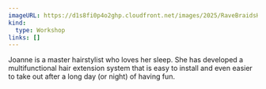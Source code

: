 ```yaml
---
imageURL: https://d1s8fi0p4o2ghp.cloudfront.net/images/2025/RaveBraidsHairAccessories.jpeg
kind:
  type: Workshop
links: []
---
```

Joanne is a master hairstylist who loves her sleep. She has developed a  multifunctional hair extension system that is easy to install and even easier to take out after a long day (or night) of having fun. 